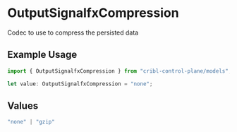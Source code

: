# OutputSignalfxCompression

Codec to use to compress the persisted data

## Example Usage

```typescript
import { OutputSignalfxCompression } from "cribl-control-plane/models";

let value: OutputSignalfxCompression = "none";
```

## Values

```typescript
"none" | "gzip"
```